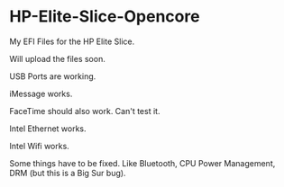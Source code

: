 # HP-Elite-Slice-Opencore
My EFI Files for the HP Elite Slice.

Will upload the files soon.


USB Ports are working.

iMessage works.

FaceTime should also work. Can't test it.

Intel Ethernet works.

Intel Wifi works.


Some things have to be fixed. Like Bluetooth, CPU Power Management, DRM (but this is a Big Sur bug).
